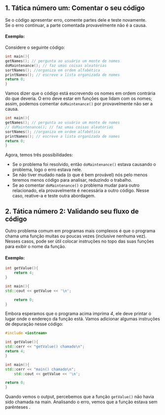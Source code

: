 ## 1. Tática número um: Comentar o seu código
Se o código apresentar erro, comente partes dele e teste novamente.  
Se o erro continuar, a parte comentada provavelmente não é a causa.
#### Exemplo: 
Considere o seguinte código: 
``` cpp
int main(){
getNames(); // pergunta ao usuário um monte de nomes
doMaintenance(); // faz umas coisas aleatórias
sortNames(); //organiza em ordem alfabética
printNames(); // escreve a lista organizada de nomes
return 0;
}
```
Vamos dizer que o código está escrevendo os nomes em ordem contrária do que deveria. O erro deve estar em funções que lidam com os nomes; assim, podemos comentar `doMaintenance()` por provavelmente não ser a causa.
``` cpp
int main(){
getNames(); // pergunta ao usuário um monte de nomes
// doMaintenance(); // faz umas coisas aleatórias
sortNames(); //organiza em ordem alfabética
printNames(); // escreve a lista organizada de nomes
return 0;
}
```
Agora, temos três possibilidades:
* Se o problema foi resolvido, então `doMaintenance()` estava causando o problema, logo o erro estava nele.
* Se não tiver mudado nada (o que é bem provável) nós pelo menos teremos menos código para analisar, reduzindo o trabalho.
* Se ao comentar `doMaintenance()` o problema mudar para outro relacionado, ela provavelmente é necessária a outro código. Nesse caso, reative-a e teste outra abordagem.

## 2. Tática número 2: Validando seu fluxo de código
Outro problema comum em programas mais complexos é que o programa chama uma função muitas ou poucas vezes (inclusive nenhuma vez). Nesses casos, pode ser útil colocar instruções no topo das suas funções para exibir o nome da função.

#### Exemplo:

``` cpp
int getValue(){
	return 4;
}

int main(){
std::cout << getValue << '\n';

	return 0;
}
```
Embora esperamos que o programa acima imprima _4_, ele deve printar o lugar onde o endereço da função está.
Vamos adicionar algumas instruções de depuração nesse código: 
``` cpp
#include <iostream>

int getValue(){
std::cerr << "getValue() chamado\n";
return 4;
}

int main(){
std::cerr << "main() chamado\n";
	std::cout << getValue << '\n';

return 0;
}
```
Quando vemos o output, percebemos que a função ``getValue()`` não havia sido chamada na main. Analisando o erro, vemos que a função estava sem parênteses .
